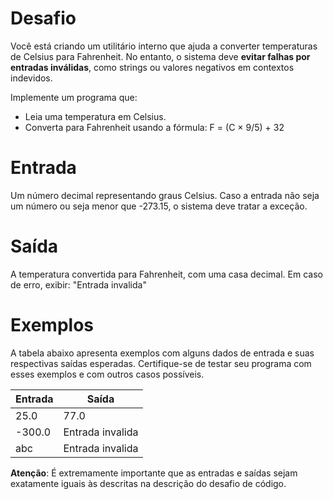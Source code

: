 # Desafio

Você está criando um utilitário interno que ajuda a converter temperaturas de Celsius para Fahrenheit. No entanto, o sistema deve **evitar falhas por entradas inválidas**, como strings ou valores negativos em contextos indevidos.

Implemente um programa que:

- Leia uma temperatura em Celsius.
- Converta para Fahrenheit usando a fórmula: F = (C × 9/5) + 32

# Entrada

Um número decimal representando graus Celsius.
Caso a entrada não seja um número ou seja menor que -273.15, o sistema deve tratar a exceção.

# Saída

A temperatura convertida para Fahrenheit, com uma casa decimal.
Em caso de erro, exibir: "Entrada invalida"

# Exemplos

A tabela abaixo apresenta exemplos com alguns dados de entrada e suas respectivas saídas esperadas. Certifique-se de testar seu programa com esses exemplos e com outros casos possíveis.

|**Entrada**  |**Saída**         |
|-------------|------------------|
| 25.0        | 77.0             |
| -300.0      | Entrada invalida |
|abc	      | Entrada invalida |

**Atenção**: É extremamente importante que as entradas e saídas sejam exatamente iguais às descritas na descrição do desafio de código.